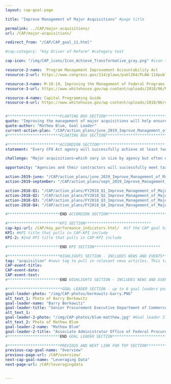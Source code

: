 ```yaml
---
layout: cap-goal-page

title: "Improve Management of Major Acquisitions" #page title

permalink: ../CAP/major-acquisitions/
url: /CAP/major-acquisitions/

redirect_from: "/CAP/CAP_goal_11.html"

#cap-category: "Key Driver of Reform" #category text

cap-icon: "/img/CAP_icons/Icon_Achieve_Transformative_gray.png" #icon that appears next to title

resource-2-name:  Program Management Improvement Accountability Act
resource-2-url: https://www.congress.gov/114/plaws/publ264/PLAW-114publ264.pdf

resource-3-name: M-18-19, Improving the Management of Federal Programs and Projects through Implementing the Program Management Improvement Accountability Act
resource-3-url: https://www.whitehouse.gov/wp-content/uploads/2018/06/M-18-19.pdf

resource-4-name: Capital Programming Guide
resource-4-url: https://www.whitehouse.gov/wp-content/uploads/2018/06/capital_programming_guide.pdf


#***********************FLOATING BOX SECTION*****************************
quote: "Improving the management of major acquisitions will help ensure taxpayer dollars fund agency missions instead of expensive overruns and project failures." #appears in the gray text box
quote-author: "Mathew Blum, Goal Leader"
current-action-plan: "/CAP/action_plans/june_2019_Improve_Management_of_Major_Acquisitions.pdf"
#***********************FLOATING BOX SECTION*****************************

#***********************ACCORDION SECTION*****************************
statement: "Every CFO Act agency will successfully achieve at least two transformational program goals over the coming year through well-managed major acquisitions supporting a transformative critical or high-risk mission priority." #first accordion text

challenge: "Major acquisitions—which vary in size by agency but often exceed $50 million—account for approximately one-third of annual Federal spend on contacts. These large contracts frequently support projects meant to transform areas of critical need. Yet major acquisitions often fail to achieve their goals because many Federal managers lack the program management and acquisition skills required to successfully manage and integrate large and complex acquisitions into their projects. These shortcomings are compounded by complex acquisition rules that reward compliance over creativity and results." #second accordion text

opportunity: "Agencies and their contractors will successfully meet taxpayer expectations and performance goals on key transformational projects across the Government—from upgrading hospitals to better meet veterans needs to integrating technology into conducting a modern and efficient census to achieving IT modernization needs for a 21st century Government. " #third accordion text

action-2019-june: "/CAP/action_plans/june_2019_Improve_Management_of_Major_Acquisitions.pdf"
action-2019-september: "/CAP/action_plans/sept_2019_Improve_Management_of_Major_Acquisitions.pdf"

action-2018-Q1: "/CAP/action_plans/FY2018_Q1_Improve_Management_of_Major_Acquisitions.pdf"
action-2018-Q2: "/CAP/action_plans/FY2018_Q2_Improve_Management_of_Major_Acquisitions.pdf"
action-2018-Q3: "/CAP/action_plans/FY2018_Q3_Improve_Management_of_Major_Acquisitions.pdf"
action-2018-Q4: "/CAP/action_plans/FY2018_Q4_Improve_Management_of_Major_Acquisitions.pdf"

#***********************END ACCORDION SECTION*****************************

#***********************KPI SECTION*****************************
cap-kpi-url: /CAP/key_performance_indicators.html/  #if the CAP goal has a KPI, it will appear as a button under the title. The button links to the KPI accordion section
KPI: #KPI title that pulls in CAP-KPI include
KPI-2: #2nd KPI title that pulls in CAP-KPI include

#***********************END KPI SECTION*****************************

#***********************HIGHLIGHTS SECTION - INCLUDES NEWS AND EVENTS*****************************
tag: "acquisition" #news tag to pull in relevant news articles. This tag needs to be included in the "post" front matter
CAP-event-title:
CAP-event-date:
CAP-event-text:
#***********************END HIGHLIGHTS SECTION - INCLUDES NEWS AND EVENTS*****************************

#************************GOAL LEADER SECTION - up to 6 goal leaders possible by creating up to 6 sections below***************************
goal-leader-photo: "/img/CAP-photos/berkowitz-barry.PNG"
alt_text_1: Photo of Barry Berkowitz
goal-leader-name: "Barry Berkowitz"
goal-leader-title: "Senior Procurement Executive Department of Commerce, Department of Commerce"
alt_text_1:
goal-leader-2-photo: "/img/CAP-photos/blum-matthew.jpg" #Goal leader 2
alt_text_2: Photo of Mathew Blum
goal-leader-2-name: "Mathew Blum"
goal-leader-2-title: "Associate Administrator Office of Federal Procurement Policy, Office of Management and Budget"
#***********************END GOAL LEADER SECTION*****************************8

#***********************PREVIOUS AND NEXT LINK FOR TOP SECTION*****************************8
previous-cap-goal-name: "Overview"
previous-page-url: /CAP/overview/
next-cap-goal-name: "Leveraging Data"
next-page-url: /CAP/leveragingdata


---  
```


